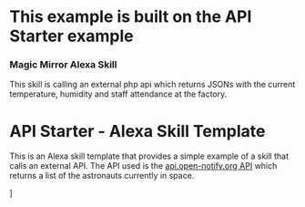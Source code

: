 # This example is built on the API Starter example

### Magic Mirror Alexa Skill 

This skill is calling an external php api which returns JSONs with the current temperature, humidity and staff attendance at the factory.



# API Starter - Alexa Skill Template

This is an Alexa skill template that provides a simple example of a skill that calls an external API. The API used is the [api.open-notify.org API](http://api.open-notify.org/astros.json) which returns a list of the astronauts currently in space.

]
